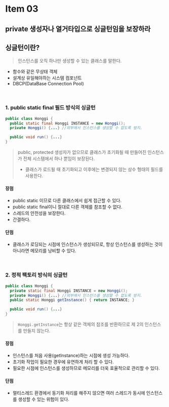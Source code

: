 # Item 03
## private 생성자나 열거타입으로 싱글턴임을 보장하라

## 싱글턴이란?
>인스턴스를 오직 하나만 생성할 수 있는 클래스를 말한다.

- 함수와 같은 무상태 객체
- 설계상 유일해야하는 시스템 컴포넌트
- DBCP(DataBase Connection Pool)
<br>

### 1. public static final 필드 방식의 싱글턴
```java
public class Honggi {
  public static final Honggi INSTANCE = new Honggi();
  private Honggi() {...} //외부에서 인스턴스를 생성할 수 없도록 방지.

  public void run() {...}
}
```
> public, protected 생성자가 없으므로 클래스가 초기화될 때 만들어진 인스턴스가 전체 시스템에서 하나 뿐임이 보장된다.
>- 클래스가 로드될 때 초기화되고 이후에는 변경되지 않는 상수 형태의 필드를 사용한다.

#### 장점
- public static 이므로 다른 클래스에서 쉽게 접근할 수 있다.
- public static final이니 절대로 다른 객체를 참조할 수 없다.
- 스레드의 안전성을 보장한다.
- 간결하다.
  
#### 단점
- 클래스가 로딩되는 시점에 인스턴스가 생성되므로, 항상 인스턴스를 생성하는 것이 아니라면 메모리를 낭비할 수 있다.
<br>

### 2. 정적 팩토리 방식의 싱글턴
```java
public class Honggi {
  private static final Honggi INSTANCE = new Honggi();
  private Honggi() {...} //외부에서 인스턴스를 생성할 수 없도록 방지.
  public static Honggi getInstance() { return INSTANCE; }

  public void run() {...}
}
```
> `Honggi.getInstance`는 항상 같은 객체의 참조를 반환하므로 제 2의 인스턴스를 만들지 않는다. 

#### 장점
- 인스턴스를 처음 사용(getInstance)하는 시점에 생성 가능하다.
 - 초기화 작업이 필요한 경우에 유연하게 처리 할 수 있다.
 - 필요한 시점에 인스턴스를 생성하므로 메모리를 더욱 효율적으로 관리할 수 있다.

#### 단점
- 멀티스레드 환경에서 동기화 처리를 해주지 않으면 여러 스레드가 동시에 인스턴스를 생성할 수 있는 위험이 있다.
